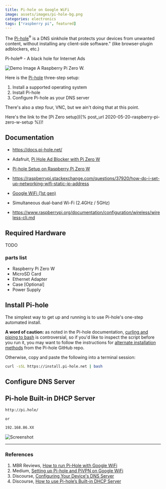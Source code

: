 ```yaml
---
title: Pi-hole on Google WiFi
image: assets/images/pi-hole-bg.png
categories: electronics
tags: ["raspberry pi", featured]
---
```


The [Pi-hole](https://pi-hole.net/)<sup>®</sup> is a DNS sinkhole that protects your devices from unwanted content, without installing any client-side software." (like browser-plugin adblockers, etc.)

Pi-hole® - A black hole for Internet Ads

<img class="img-fluid" src="/assets/images/pi-zero-5.png" alt="Demo Image">
<span class="caption text-muted">A Raspberry Pi Zero W.</span>

Here is the [Pi-hole](https://pi-hole.net/) three-step setup:

1. Install a supported operating system
2. Install Pi-hole
3. Configure Pi-hole as your DNS server

There's also a step four, VNC, but we ain't doing that at this point.

Here's the link to the [Pi Zero setup]({% post_url 2020-05-20-raspberry-pi-zero-w-setup %})!

## Documentation

- https://docs.pi-hole.net/

- Adafruit, [Pi Hole Ad Blocker with Pi Zero W](https://learn.adafruit.com/pi-hole-ad-blocker-with-pi-zero-w/install-pi-hole)

- [Pi-hole Setup on Raspberry Pi Zero W](http://blog.deadlypenguin.com/blog/2019/02/11/pi-hole-setup-raspberry-pi-zero/)

- https://raspberrypi.stackexchange.com/questions/37920/how-do-i-set-up-networking-wifi-static-ip-address

- [Google WiFi (1st gen)](https://store.google.com/product/google_wifi_first_gen)

- Simultaneous dual-band Wi-Fi (2.4GHz / 5GHz)

- https://www.raspberrypi.org/documentation/configuration/wireless/wireless-cli.md

## Required Hardware

TODO

### parts list

- Raspberry Pi Zero W
- MicroSD Card
- Ethernet Adapter
- Case [Optional]
- Power Supply

## Install Pi-hole

The simplest way to get up and running is to use Pi-hole's one-step automated install.

**A word of caution:** as noted in the Pi-hole documentation, [curling and piping to bash](https://pi-hole.net/2016/07/25/curling-and-piping-to-bash) is controversial, so if you'd like to inspect the script before you run it, you may want to follow the instructions for [alternate installation methods](https://github.com/pi-hole/pi-hole/#alternative-install-methods) from the Pi-hole GitHub repo.

Otherwise, copy and paste the following into a terminal session:

```bash
curl -sSL https://install.pi-hole.net | bash
```

## Configure DNS Server

## Pi-hole Built-in DHCP Server

```bash
http://pi.hole/

or

192.168.86.XX
```

![Screenshot](https://piholenet.b-cdn.net/wp-content/uploads/2018/12/Screenshot-2018-12-19-17.39.58.png)

---

### References

1. MBR Reviews, [How to run Pi-Hole with Google WiFi](https://www.mbreviews.com/pi-hole-google-wifi-raspberry-pi/)
1. Medium, [Setting up Pi-hole and PiVPN on Google WiFi](https://medium.com/@patrikmarin/setting-up-pi-hole-and-pivpn-on-google-wifi-2e8a86947931)
1. Discourse, [Configuring Your Device's DNS Server](https://discourse.pi-hole.net/t/how-do-i-configure-my-devices-to-use-pi-hole-as-their-dns-server/245)
1. Discourse, [How to use Pi-hole’s Built-in DHCP Server](https://discourse.pi-hole.net/t/how-do-i-use-pi-holes-built-in-dhcp-server-and-why-would-i-want-to/3026)

